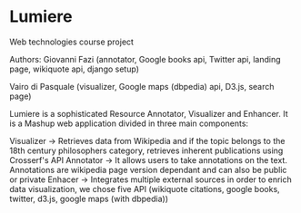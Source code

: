 # Lumiere
Web technologies course project

Authors: 
  Giovanni Fazi (annotator, Google books api, Twitter api, landing page, wikiquote api, django setup)
  
  Vairo di Pasquale (visualizer, Google maps (dbpedia) api, D3.js, search page)
  
Lumiere is a sophisticated Resource Annotator, Visualizer and Enhancer.
It is a Mashup web application divided in three main components:

Visualizer -> Retrieves data from Wikipedia and if the topic belongs to the 18th century philosophers category, retrieves inherent publications using Crosserf's API
Annotator -> It allows users to take annotations on the text. Annotations are wikipedia page version dependant and can also be public or private
Enhacer -> Integrates multiple external sources in order to enrich data visualization, we chose five API (wikiquote citations, google books, twitter, d3.js, google maps (with dbpedia))
